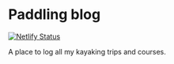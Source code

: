 
# Paddling blog

[![Netlify Status](https://api.netlify.com/api/v1/badges/e6fc7fe4-0033-4b4d-ad12-2c9358ea34fc/deploy-status)](https://app.netlify.com/sites/rhionthesea/deploys)

A place to log all my kayaking trips and courses.



